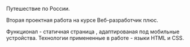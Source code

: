 Путешествие по России.

Вторая проектная работа на курсе Веб-разработчик плюс.

Функционал - статичная страница , адаптированая под мобильные устройства.
Технологии примененные в работе - языки HTML и CSS.